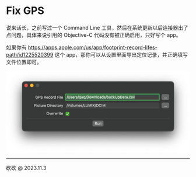 # Fix GPS

说来话长，之前写过一个 Command Line 工具，然后在系统更新以后连接器出了点问题，具体来说引用的 Objective-C 代码没有被正确启用，只好写个 app。

如果你有 https://apps.apple.com/us/app/footprint-record-lifes-path/id1225520399 这个 app，那你可以从设置里面导出定位记录，并正确填写文件位置即可。

![demo](./Resources/Screenshot.png)

---

砍砍 @ 2023.11.3